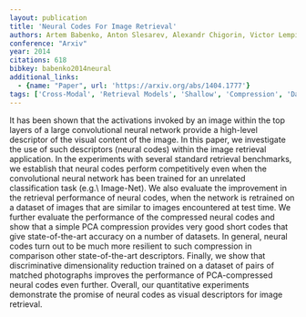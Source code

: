 ```yaml
---
layout: publication
title: 'Neural Codes For Image Retrieval'
authors: Artem Babenko, Anton Slesarev, Alexandr Chigorin, Victor Lempitsky
conference: "Arxiv"
year: 2014
citations: 618
bibkey: babenko2014neural
additional_links:
  - {name: "Paper", url: 'https://arxiv.org/abs/1404.1777'}
tags: ['Cross-Modal', 'Retrieval Models', 'Shallow', 'Compression', 'Datasets', 'Supervised', 'Applications']
---
```

It has been shown that the activations invoked by an image within the top
layers of a large convolutional neural network provide a high-level descriptor
of the visual content of the image. In this paper, we investigate the use of
such descriptors (neural codes) within the image retrieval application. In the
experiments with several standard retrieval benchmarks, we establish that
neural codes perform competitively even when the convolutional neural network
has been trained for an unrelated classification task (e.g.\ Image-Net). We
also evaluate the improvement in the retrieval performance of neural codes,
when the network is retrained on a dataset of images that are similar to images
encountered at test time.
  We further evaluate the performance of the compressed neural codes and show
that a simple PCA compression provides very good short codes that give
state-of-the-art accuracy on a number of datasets. In general, neural codes
turn out to be much more resilient to such compression in comparison other
state-of-the-art descriptors. Finally, we show that discriminative
dimensionality reduction trained on a dataset of pairs of matched photographs
improves the performance of PCA-compressed neural codes even further. Overall,
our quantitative experiments demonstrate the promise of neural codes as visual
descriptors for image retrieval.
